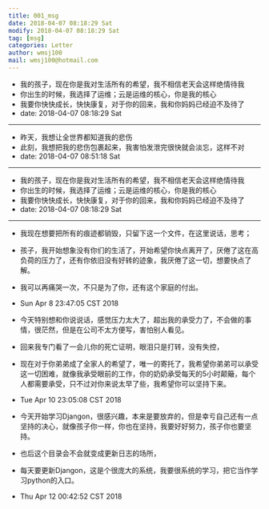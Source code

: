 ```yaml
---
title: 001_msg
date: 2018-04-07 08:18:29 Sat
modify: 2018-04-07 08:18:29 Sat
tag: [msg]
categories: Letter
author: wmsj100
mail: wmsj100@hotmail.com
---
```


- 我的孩子，现在你是我对生活所有的希望，我不相信老天会这样绝情待我
- 你出生的时候，我选择了运维；云是运维的核心，你是我的核心
- 我要你快快成长，快快康复，对于你的回来，我和你妈妈已经迫不及待了
- date: 2018-04-07 08:18:29 Sat
---

- 昨天，我想让全世界都知道我的悲伤
- 此刻，我想把我的悲伤包裹起来，我害怕发泄完很快就会淡忘，这样不对
- date: 2018-04-07 08:51:18 Sat
---

- 我的孩子，现在你是我对生活所有的希望，我不相信老天会这样绝情待我
- 你出生的时候，我选择了运维；云是运维的核心，你是我的核心
- 我要你快快成长，快快康复，对于你的回来，我和你妈妈已经迫不及待了
- date: 2018-04-07 08:18:29 Sat
---

- 我现在想要把所有的痕迹都销毁，只留下这一个文件，在这里说话，思考；
- 孩子，我开始想象没有你们的生活了，开始希望你快点离开了，厌倦了这在高负荷的压力了，还有你依旧没有好转的迹象，我厌倦了这一切，想要快点了解。
- 我可以再痛哭一次，不只是为了你，还有这个家庭的付出。
- Sun Apr  8 23:47:05 CST 2018

- 今天特别想和你说说话，感觉压力太大了，超出我的承受力了，不会做的事情，很茫然，但是在公司不太方便写，害怕别人看见。
- 回来我专门看了一会儿你的死亡证明，眼泪只是打转，没有失控，
- 现在对于你弟弟成了全家人的希望了，唯一的寄托了，我希望你弟弟可以承受这一切困难，就像我承受眼前的工作，你的奶奶承受每天的5小时颠簸，每个人都需要承受，只不过对你来说太早了些，我希望你可以坚持下来。
- Tue Apr 10 23:05:08 CST 2018

- 今天开始学习Djangon，很感兴趣，本来是要放弃的，但是幸亏自己还有一点坚持的决心，就像孩子你一样，你也在坚持，我要好好努力，孩子你也要坚持。
- 也后这个目录会不会就变成更新日志的场所，
- 每天要更新Djangon，这是个很庞大的系统，我要很系统的学习，把它当作学习python的入口。
- Thu Apr 12 00:42:52 CST 2018
